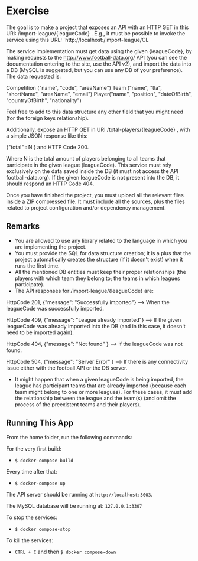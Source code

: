 # Exercise

The goal is to make a project that exposes an API with an HTTP GET in this 
URI: /import-league/{leagueCode} . E.g., it must be possible to invoke the 
service using this URL:
`http://localhost:<port>/import-league/CL
 
The service implementation must get data using the given {leagueCode}, by 
making requests to the http://www.football-data.org/ API (you can see the 
documentation entering to the site, use the API v2),  and import the data into 
a DB (MySQL is suggested, but you can use any DB of your preference). The data 
requested is:

Competition ("name", "code", "areaName")
Team ("name", "tla", "shortName", "areaName", "email")
Player("name", "position", "dateOfBirth", "countryOfBirth", "nationality")
 
Feel free to add to this data structure any other field that you might need 
(for the foreign keys relationship).
 
Additionally, expose an HTTP GET in URI /total-players/{leagueCode}  , with a 
simple JSON response like this:

{"total" : N } and HTTP Code 200.

Where N is the total amount of players belonging to all teams that participate 
in the given league (leagueCode). This service must rely exclusively on the 
data saved inside the DB (it must not access the API football-data.org). If the
given leagueCode is not present into the DB, it should respond an HTTP Code 404.
 
Once you have finished the project, you must upload all the relevant files 
inside a ZIP compressed file. It must include all the sources, plus the files 
related to project configuration and/or dependency management. 
 
## Remarks
 
- You are allowed to use any library related to the language in which you are 
implementing the project.
- You must provide the SQL for data structure creation; it is a plus that the 
project automatically creates the structure (if it doesn't exist) when it runs 
the first time.
- All the mentioned DB entities must keep their proper relationships (the 
players with which team they belong to; the teams in which leagues participate).
- The API responses for /import-league/{leagueCode} are:
 
 HttpCode 201, {"message": "Successfully imported"} --> When the leagueCode was
 successfully imported.
 
 HttpCode 409, {"message": "League already imported"} --> If the given 
 leagueCode was already imported into the DB (and in this case, it doesn't need
 to be imported again).
 
 HttpCode 404, {"message": "Not found" } --> if the leagueCode was not found.
 
 HttpCode 504, {"message": "Server Error" } --> If there is any connectivity 
 issue either with the football API or the DB server.
 
- It might happen that when a given leagueCode is being imported, the league 
has participant teams that are already imported (because each team might belong
to one or more leagues). For these cases, it must add the relationship between 
the league and the team(s) (and omit the process of the preexistent teams and 
their players).


## Running This App

From the home folder, run the following commands:

For the very first build:

- `$ docker-compose build`

Every time after that:

- `$ docker-compose up`

The API server should be running at `http://localhost:3003`. 
<!-- The client server will be running at `http://localhost:3031`. -->
The MySQL database will be running at: `127.0.0.1:3307`

To stop the services:

- `$ docker compose-stop`

To kill the services:

- `CTRL + C` and then `$ docker compose-down`